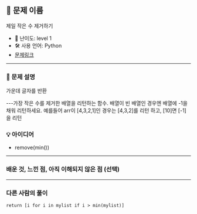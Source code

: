 ## 📘 문제 이름

제일 작은 수 제거하기

- 🧩 난이도: level 1
- 🛠 사용 언어: Python
- [문제링크](https://school.programmers.co.kr/learn/courses/30/lessons/12935#)

---

### 🧠 문제 설명

가운데 글자를 반환

---가장 작은 수를 제거한 배열을 리턴하는 함수. 배열이 빈 배열인 경우엔 배열에 -1을 채워 리턴하세요. 예를들어 arr이 [4,3,2,1]인 경우는 [4,3,2]를 리턴 하고, [10]면 [-1]을 리턴

### 💡 아이디어

- remove(min())

---

### 배운 것, 느낀 점, 아직 이해되지 않은 점 (선택)

---

### 다른 사람의 풀이

`return [i for i in mylist if i > min(mylist)]`
